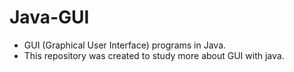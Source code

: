 # Java-GUI

 - GUI (Graphical User Interface) programs in Java.
 - This repository was created to study more about GUI with java.
